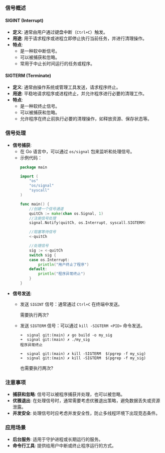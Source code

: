 

### 信号概述

#### SIGINT (Interrupt)
- **定义**: 通常由用户通过键盘中断（`Ctrl+C`）触发。
- **用途**: 用于请求程序或进程立即停止执行当前任务，并进行清理操作。
- **特点**:
  - 是一种软中断信号。
  - 可以被捕获和忽略。
  - 常用于中止长时间运行的任务或程序。
  
#### SIGTERM (Terminate)
- **定义**: 通常由操作系统或管理工具发送，请求程序终止。
- **用途**: 平稳地请求程序或进程终止，并允许程序进行必要的清理工作。
- **特点**:
  - 是一种软终止信号。
  - 可以被捕获和忽略。
  - 允许程序在终止前执行必要的清理操作，如释放资源、保存状态等。
  
### 信号处理
- **信号捕获**:
  - 在 Go 语言中，可以通过 `os/signal` 包来监听和处理信号。
  - 示例代码：
    ```go
    package main
    
    import (
    	"os"
    	"os/signal"
    	"syscall"
    )
    
    func main() {
    	//创建一个信号通道
    	quitCh := make(chan os.Signal, 1)
    	//注册信号处理
    	signal.Notify(quitCh, os.Interrupt, syscall.SIGTERM)
    
    	//阻塞等待信号
    	<-quitCh
    
    	//处理信号
    	sig := <-quitCh
    	switch sig {
    	case os.Interrupt:
    		println("用户终止了程序")
    	default:
    		println("程序异常终止")
    	}
    }
    
    ```
- **信号发送**:
  - 发送 `SIGINT` 信号：通常通过 `Ctrl+C` 在终端中发送。
  
    需要执行两次?
  
    
  
  - 发送 `SIGTERM` 信号：可以通过 `kill -SIGTERM <PID>` 命令发送。
  
    ```shell
    ➜  signal git:(main) ✗ go build -o my_sig
    ➜  signal git:(main) ✗ ./my_sig                                                                    
    程序异常终止
    
    ```
  
    ```shell
    ➜  signal git:(main) ✗ kill -SIGTERM  $(pgrep -f my_sig)
    ➜  signal git:(main) ✗ kill -SIGTERM  $(pgrep -f my_sig)
    ```
  
    也需要执行两次?
  
    

### 注意事项
- **捕获和忽略**: 信号可以被程序捕获并处理，也可以被忽略。
- **优雅退出**: 在处理信号时，通常需要考虑优雅退出策略，避免数据丢失或资源泄露。
- **并发安全**: 处理信号时应考虑并发安全性，防止多线程环境下出现竞态条件。

### 应用场景
- **后台服务**: 适用于守护进程或长期运行的服务。
- **命令行工具**: 提供给用户中断或终止程序运行的方式。

